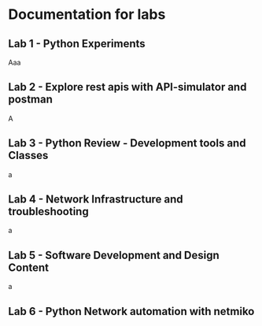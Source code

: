# Documentation for labs
## Lab 1 - Python Experiments
Aaa
## Lab 2 - Explore rest apis with API-simulator and postman
A
## Lab 3 - Python Review - Development tools and Classes
a
## Lab 4 - Network Infrastructure and troubleshooting
a
## Lab 5 - Software Development and Design Content
a
## Lab 6 - Python Network automation with netmiko

